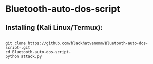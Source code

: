 # Bluetooth-auto-dos-script
## Installing (Kali Linux/Termux):

```

git clone https://github.com/blackhatvenomm/Bluetooth-auto-dos-script-.git
cd Bluetooth-auto-dos-script-
python attack.py
